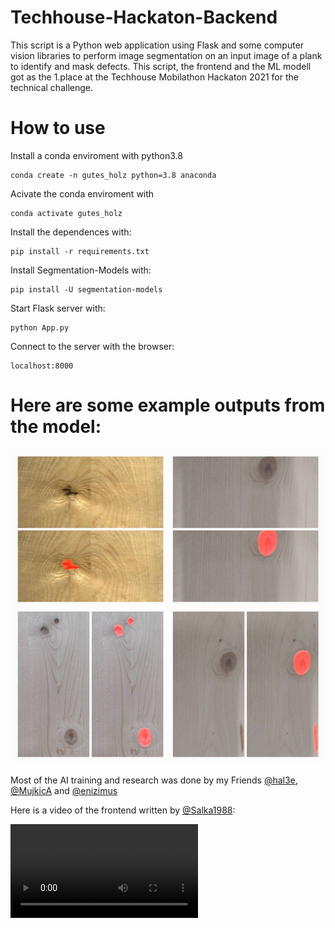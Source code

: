 # Techhouse-Hackaton-Backend
This script is a Python web application using Flask and some computer vision libraries to perform image segmentation on an input image of a plank to identify and mask defects. This script, the frontend and the ML modell got as the 1.place at the Techhouse Mobilathon Hackaton 2021 for the technical challenge.

# How to use
Install a conda enviroment with python3.8

    conda create -n gutes_holz python=3.8 anaconda

Acivate the conda enviroment with

    conda activate gutes_holz

Install the dependences with:

    pip install -r requirements.txt

Install Segmentation-Models with:

    pip install -U segmentation-models

Start Flask server with:

    python App.py

Connect to the server with the browser:

    localhost:8000

# Here are some example outputs from the model:
<img src="collage.jpeg">

Most of the AI training and research was done by my Friends 
<a href="https://github.com/hal3e">@hal3e</a>,
<a href="https://github.com/MujkicA">@MujkicA</a> and
<a href="https://github.com/enizimus">@enizimus</a>


Here is a video of the frontend written by <a href="https://github.com/Salka1988">@Salka1988</a>:

<video src="frontend.gif">

The frontend and the ML training scripts are not the part of this repository. If you are interested how the code looks like please contact the other team members.

At last here is a image of the whole team that participated on the hackaton.

<img src="hackaton_winner.jpeg">

